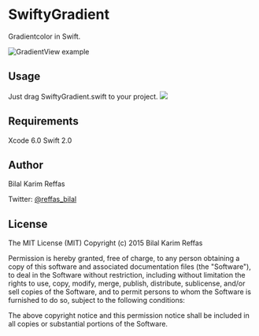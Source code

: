 # SwiftyGradient

Gradientcolor in Swift.

<img src="http://i.imgur.com/hl8yox0.png" alt="GradientView example">

## Usage

Just drag SwiftyGradient.swift to your project.
<img src="http://g.recordit.co/8onVFQBDcA.gif">

## Requirements

Xcode 6.0 Swift 2.0


## Author

Bilal Karim Reffas

Twitter: [@reffas_bilal](https://twitter.com/reffas_bilal)


## License

The MIT License (MIT)
Copyright (c) 2015 Bilal Karim Reffas

Permission is hereby granted, free of charge, to any person obtaining a copy of this software and associated documentation files (the "Software"), to deal in the Software without restriction, including without limitation the rights to use, copy, modify, merge, publish, distribute, sublicense, and/or sell copies of the Software, and to permit persons to whom the Software is furnished to do so, subject to the following conditions:

The above copyright notice and this permission notice shall be included in all copies or substantial portions of the Software.
